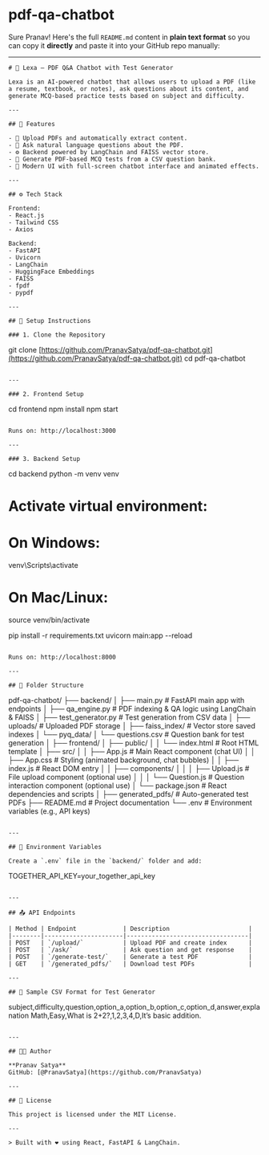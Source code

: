 # pdf-qa-chatbot
Sure Pranav! Here's the full `README.md` content in **plain text format** so you can copy it **directly** and paste it into your GitHub repo manually:

---

```
# 🤖 Lexa – PDF Q&A Chatbot with Test Generator

Lexa is an AI-powered chatbot that allows users to upload a PDF (like a resume, textbook, or notes), ask questions about its content, and generate MCQ-based practice tests based on subject and difficulty.

---

## 🧠 Features

- 📄 Upload PDFs and automatically extract content.
- 💬 Ask natural language questions about the PDF.
- ⚙️ Backend powered by LangChain and FAISS vector store.
- 📝 Generate PDF-based MCQ tests from a CSV question bank.
- 🌈 Modern UI with full-screen chatbot interface and animated effects.

---

## ⚙️ Tech Stack

Frontend:
- React.js
- Tailwind CSS
- Axios

Backend:
- FastAPI
- Uvicorn
- LangChain
- HuggingFace Embeddings
- FAISS
- fpdf
- pypdf

---

## 🚀 Setup Instructions

### 1. Clone the Repository

```

git clone [https://github.com/PranavSatya/pdf-qa-chatbot.git](https://github.com/PranavSatya/pdf-qa-chatbot.git)
cd pdf-qa-chatbot

```

---

### 2. Frontend Setup

```

cd frontend
npm install
npm start

```

Runs on: http://localhost:3000

---

### 3. Backend Setup

```

cd backend
python -m venv venv

# Activate virtual environment:

# On Windows:

venv\Scripts\activate

# On Mac/Linux:

source venv/bin/activate

pip install -r requirements.txt
uvicorn main\:app --reload

```

Runs on: http://localhost:8000

---

## 📂 Folder Structure

```

pdf-qa-chatbot/
├── backend/
│   ├── main.py                 # FastAPI main app with endpoints
│   ├── qa_engine.py            # PDF indexing & QA logic using LangChain & FAISS
│   ├── test_generator.py       # Test generation from CSV data
│   ├── uploads/                # Uploaded PDF storage
│   ├── faiss_index/            # Vector store saved indexes
│   └── pyq_data/
│       └── questions.csv       # Question bank for test generation
│
├── frontend/
│   ├── public/
│   │   └── index.html          # Root HTML template
│   ├── src/
│   │   ├── App.js              # Main React component (chat UI)
│   │   ├── App.css             # Styling (animated background, chat bubbles)
│   │   ├── index.js            # React DOM entry
│   │   ├── components/
│   │   │   ├── Upload.js       # File upload component (optional use)
│   │   │   └── Question.js     # Question interaction component (optional use)
│   └── package.json            # React dependencies and scripts
│
├── generated_pdfs/            # Auto-generated test PDFs
├── README.md                  # Project documentation
└── .env                       # Environment variables (e.g., API keys)

```

---

## 🔐 Environment Variables

Create a `.env` file in the `backend/` folder and add:

```

TOGETHER\_API\_KEY=your\_together\_api\_key

```

---

## 📤 API Endpoints

| Method | Endpoint             | Description                      |
|--------|----------------------|----------------------------------|
| POST   | `/upload/`           | Upload PDF and create index      |
| POST   | `/ask/`              | Ask question and get response    |
| POST   | `/generate-test/`    | Generate a test PDF              |
| GET    | `/generated_pdfs/`   | Download test PDFs               |

---

## 🧪 Sample CSV Format for Test Generator

```

subject,difficulty,question,option\_a,option\_b,option\_c,option\_d,answer,explanation
Math,Easy,What is 2+2?,1,2,3,4,D,It’s basic addition.

```

---

## 👨‍💻 Author

**Pranav Satya**  
GitHub: [@PranavSatya](https://github.com/PranavSatya)

---

## 📄 License

This project is licensed under the MIT License.

---

> Built with ❤️ using React, FastAPI & LangChain.
```

